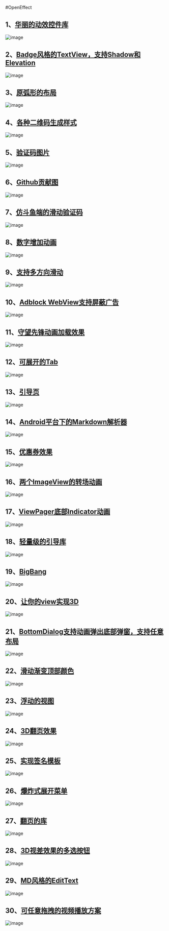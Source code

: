 
#OpenEffect

1、[华丽的动效控件库](https://github.com/codeestX/ENViews)
----------
![image](https://github.com/jaysonn/OpenEffect/blob/master/img1/picture1.gif)


2、[Badge风格的TextView，支持Shadow和Elevation](https://github.com/matrixxun/MaterialBadgeTextView)
----------
![image](https://github.com/jaysonn/OpenEffect/blob/master/img1/picture2.jpg)



3、[原弧形的布局](https://github.com/florent37/ArcLayout)
----------
![image](https://github.com/jaysonn/OpenEffect/blob/master/img1/picture3.jpg)


4、[各种二维码生成样式](https://github.com/vivian8725118/ZXingDemo/)
----------
![image](https://github.com/jaysonn/OpenEffect/blob/master/img1/picture4.jpg)



5、[验证码图片](https://github.com/jineshfrancs/CaptchaImageView)
----------
![image](https://github.com/jaysonn/OpenEffect/blob/master/img1/picture5.gif)



6、[Github贡献图](https://github.com/barryhappy/TContributionsView)
----------
![image](https://github.com/jaysonn/OpenEffect/blob/master/img1/picture6.jpg)



7、[仿斗鱼端的滑动验证码](https://github.com/mcxtzhang/SwipeCaptcha)
----------
![image](https://github.com/jaysonn/OpenEffect/blob/master/img1/picture7.gif)



8、[数字增加动画](https://github.com/Bakumon/NumberAnimTextView)
----------
![image](https://github.com/jaysonn/OpenEffect/blob/master/img1/picture8.gif)



9、[支持多方向滑动](https://github.com/Kelin-Hong/ScrollablePanel)
----------
![image](https://github.com/jaysonn/OpenEffect/blob/master/img1/picture9.gif)



10、[Adblock WebView支持屏蔽广告](https://github.com/AmniX/AdBlockedWebView-Android)
----------
![image](https://github.com/jaysonn/OpenEffect/blob/master/img1/picture10.jpg)



11、[守望先锋动画加载效果](https://github.com/zhangyuChen1991/OverWatchLoading)
----------
![image](https://github.com/jaysonn/OpenEffect/blob/master/img1/picture11.gif)



12、[可展开的Tab](https://github.com/JoaquimLey/faboptions)
----------
![image](https://github.com/jaysonn/OpenEffect/blob/master/img1/picture12.gif)



13、[引导页](https://github.com/codemybrainsout/ahoy-onboarding)
----------
![image](https://github.com/jaysonn/OpenEffect/blob/master/img1/picture13.gif)



14、[Android平台下的Markdown解析器](https://github.com/zzhoujay/Markdown)
----------
![image](https://github.com/jaysonn/OpenEffect/blob/master/img1/picture14.jpg)



15、[优惠券效果](https://github.com/dongjunkun/CouponView)
----------
![image](https://github.com/jaysonn/OpenEffect/blob/master/img1/picture15.jpg)



16、[两个ImageView的转场动画](https://github.com/vikramkakkar/ImageTransition)
----------
![image](https://github.com/jaysonn/OpenEffect/blob/master/img1/picture16.gif)



17、[ViewPager底部Indicator动画](https://github.com/romandanylyk/PageIndicatorView)
----------
![image](https://github.com/jaysonn/OpenEffect/blob/master/img1/picture17.gif)



18、[轻量级的引导库](https://github.com/binIoter/GuideView)
----------
![image](https://github.com/jaysonn/OpenEffect/blob/master/img1/picture18.jpg)



19、[BigBang](https://github.com/baoyongzhang/BigBang)
----------
![image](https://github.com/jaysonn/OpenEffect/blob/master/img1/picture19.gif)



20、[让你的view实现3D](https://github.com/githubwing/ThreeDLayout)
----------
![image](https://github.com/jaysonn/OpenEffect/blob/master/img1/picture20.gif)



21、[BottomDialog支持动画弹出底部弹窗，支持任意布局](https://github.com/shaohui10086/BottomDialog)
----------
![image](https://github.com/jaysonn/OpenEffect/blob/master/img1/picture21.gif)



22、[滑动渐变顶部颜色](https://github.com/ToDou/appbarlayout-spring-behavior)
----------
![image](https://github.com/jaysonn/OpenEffect/blob/master/img1/picture22.gif)



23、[浮动的视图](https://github.com/UFreedom/FloatingView)
----------
![image](https://github.com/jaysonn/OpenEffect/blob/master/img1/picture23.gif)



24、[3D翻页效果](https://github.com/eschao/android-PageFlip)
----------
![image](https://github.com/jaysonn/OpenEffect/blob/master/img1/picture24.jpg)



25、[实现签名模板](https://github.com/ww6015132/SilkySignature)
----------
![image](https://github.com/jaysonn/OpenEffect/blob/master/img1/picture25.jpg)



26、[爆炸式展开菜单](https://github.com/Nightonke/BoomMenu)
----------
![image](https://github.com/jaysonn/OpenEffect/blob/master/img1/picture26.gif)



27、[翻页的库](https://github.com/xenione/tab-digit)
----------
![image](https://github.com/jaysonn/OpenEffect/blob/master/img1/picture27.gif)


28、[3D视差效果的多选按钮](https://github.com/gjiazhe/MultiChoicesCircleButton)
----------
![image](https://github.com/jaysonn/OpenEffect/blob/master/img1/picture28.gif)



29、[MD风格的EditText](https://github.com/bufferapp/BufferTextInputLayout)
----------
![image](https://github.com/jaysonn/OpenEffect/blob/master/img1/picture29.gif)



30、[可任意拖拽的视频播放方案](https://github.com/hejunlin2013/DragVideo)
----------
![image](https://github.com/jaysonn/OpenEffect/blob/master/img1/picture30.gif)
